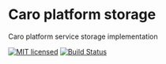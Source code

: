 # Caro platform storage

Caro platform service storage implementation

[![MIT licensed][mit-badge]][mit-url]
[![Build Status][actions-badge]][actions-url]

[mit-badge]: https://img.shields.io/badge/license-MIT-blue.svg
[mit-url]: https://github.com/caro-platform/caro-storage/blob/main/LICENSE
[actions-badge]: https://github.com/caro-platform/caro-storage/actions/workflows/rust.yml/badge.svg
[actions-url]: https://github.com/caro-platform/caro-storage/actions/workflows/rust.yml
